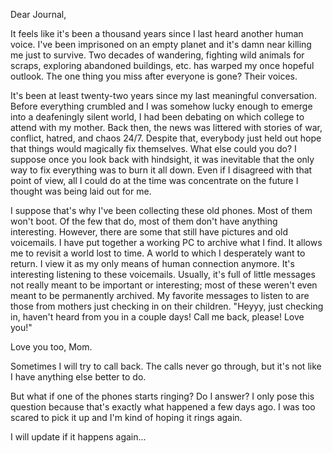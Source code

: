 Dear Journal,

It feels like it's been a thousand years since I last heard another human voice. I've been imprisoned on an empty planet and it's damn near killing me just to survive. Two decades of wandering, fighting wild animals for scraps, exploring abandoned buildings, etc. has warped my once hopeful outlook. The one thing you miss after everyone is gone? Their voices.

It's been at least twenty-two years since my last meaningful conversation. Before everything crumbled and I was somehow lucky enough to emerge into a deafeningly silent world, I had been debating on which college to attend with my mother. Back then, the news was littered with stories of war, conflict, hatred, and chaos 24/7. Despite that, everybody just held out hope that things would magically fix themselves. What else could you do? I suppose once you look back with hindsight, it was inevitable that the only way to fix everything was to burn it all down. Even if I disagreed with that point of view, all I could do at the time was concentrate on the future I thought was being laid out for me.

I suppose that's why I've been collecting these old phones. Most of them won't boot. Of the few that do, most of them don't have anything interesting. However, there are some that still have pictures and old voicemails. I have put together a working PC to archive what I find. It allows me to revisit a world lost to time. A world to which I desperately want to return. I view it as my only means of human connection anymore. It's interesting listening to these voicemails. Usually, it's full of little messages not really meant to be important or interesting; most of these weren't even meant to be permanently archived. My favorite messages to listen to are those from mothers just checking in on their children. "Heyyy, just checking in, haven't heard from you in a couple days! Call me back, please! Love you!"

Love you too, Mom.

Sometimes I will try to call back. The calls never go through, but it's not like I have anything else better to do.

But what if one of the phones starts ringing? Do I answer? I only pose this question because that's exactly what happened a few days ago. I was too scared to pick it up and I'm kind of hoping it rings again.

I will update if it happens again...